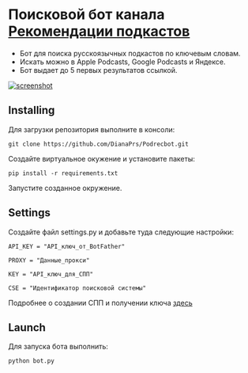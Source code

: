 Поисковой бот канала [Рекомендации подкастов](http://t.me/podrec) 
========

- Бот для поиска русскоязычных подкастов по ключевым словам. 
- Искать можно в Apple Podcasts, Google Podcasts и Яндексе.
- Бот выдает до 5 первых результатов ссылкой. 

<a href="https://ibb.co/pwMX1Ld"><img src="https://i.ibb.co/pwMX1Ld/screenshot.jpg" alt="screenshot" border="0"></a>

Installing
----------
Для загрузки репозитория выполните в консоли:
```
git clone https://github.com/DianaPrs/Podrecbot.git
```
Создайте виртуальное окужение и установите пакеты:
```
pip install -r requirements.txt
```
Запустите созданное окружение.

Settings
--------
Создайте файл settings.py и добавьте туда следующие настройки:
```
API_KEY = "API_ключ_от_BotFather"

PROXY = "Данные_прокси"

KEY = "API_ключ_для_СПП"

CSE = "Идентификатор поисковой системы"
```

Подробнее о создании СПП и получении ключа [здесь](https://developers.google.com/custom-search/v1/overview)

Launch
------
Для запуска бота выполнить:
```
python bot.py
```
    
